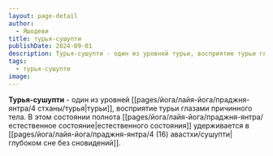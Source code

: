 ```yaml
---
layout: page-detail
author:
  - Яшодеви
title: турья-сушупти
publishDate: 2024-09-01
description: Турья-сушупти - один из уровней турьи, восприятие турьи глазами причинного тела. В этом состоянии полнота естественного состояния удерживается в глубоком сне без сновидений.
tags:
  - турья-сушупти
image:
---
```

**Турья-сушупти** - один из уровней [[pages/йога/лайя-йога/праджня-янтра/4 стханы/турья|турьи]], восприятие турьи глазами причинного тела. В этом состоянии полнота [[pages/йога/лайя-йога/праджня-янтра/естественное состояние|естественного состояния]] удерживается в [[pages/йога/лайя-йога/праджня-янтра/4 (16) авастхи/сушупти|глубоком сне без сновидений]].

